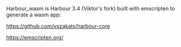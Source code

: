 Harbour_wasm is Harbour 3.4 (Viktor's fork) built with emscripten to generate a wasm app:

https://github.com/vszakats/harbour-core

https://emscripten.org/

